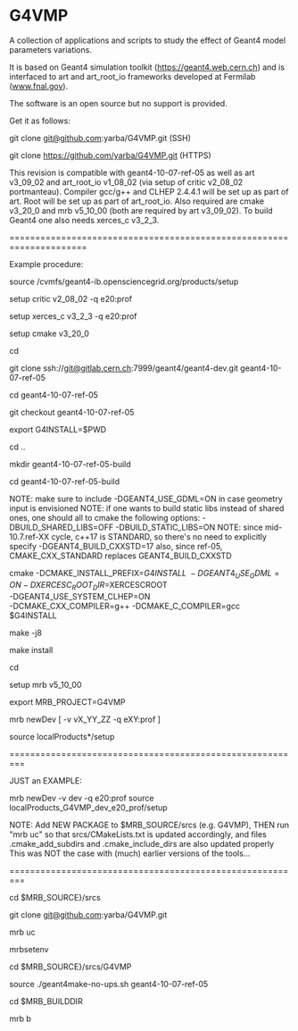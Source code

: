 # G4VMP
A collection of applications and scripts to study the effect of Geant4 model parameters variations.

It is based on Geant4 simulation toolkit (https://geant4.web.cern.ch) and is interfaced to art and art_root_io frameworks developed at Fermilab (www.fnal.gov).

The software is an open source but no support is provided.

Get it as follows:

git clone git@github.com:yarba/G4VMP.git (SSH)

git clone https://github.com/yarba/G4VMP.git (HTTPS)

This revision is compatible with geant4-10-07-ref-05 as well as art v3_09_02 and art_root_io v1_08_02 (via setup of critic v2_08_02 portmanteau).
Compiler gcc/g++ and CLHEP 2.4.4.1 will be set up as part of art.
Root will be set up as part of art_root_io.
Also required are cmake v3_20_0 and mrb v5_10_00 (both are required by art v3_09_02).
To build Geant4 one also needs xerces_c v3_2_3.

=====================================================================

Example procedure:

source /cvmfs/geant4-ib.opensciencegrid.org/products/setup

setup critic v2_08_02 -q e20:prof

setup xerces_c v3_2_3 -q e20:prof

setup cmake v3_20_0

cd <path-to-your-g4-area>

git clone ssh://git@gitlab.cern.ch:7999/geant4/geant4-dev.git geant4-10-07-ref-05

cd geant4-10-07-ref-05

git checkout geant4-10-07-ref-05

export G4INSTALL=$PWD

cd ..

mkdir geant4-10-07-ref-05-build

cd geant4-10-07-ref-05-build

NOTE: make sure to include -DGEANT4_USE_GDML=ON 
      in case geometry input is envisioned
NOTE: if one wants to build static libs instead of shared ones,
      one should all to cmake the following options:
      -DBUILD_SHARED_LIBS=OFF -DBUILD_STATIC_LIBS=ON
NOTE: since mid-10.7.ref-XX cycle, c++17 is STANDARD, 
      so there's no need to explicitly specify -DGEANT4_BUILD_CXXSTD=17 
      also, since ref-05, CMAKE_CXX_STANDARD replaces GEANT4_BUILD_CXXSTD

cmake -DCMAKE_INSTALL_PREFIX=$G4INSTALL \
-DGEANT4_USE_GDML=ON -DXERCESC_ROOT_DIR=$XERCESCROOT \
-DGEANT4_USE_SYSTEM_CLHEP=ON \
-DCMAKE_CXX_COMPILER=g++ -DCMAKE_C_COMPILER=gcc \
$G4INSTALL

make -j8

make install

cd <your-G4VMP-area>

setup mrb v5_10_00

export MRB_PROJECT=G4VMP

mrb newDev [ -v vX_YY_ZZ -q eXY:prof ]

source localProducts*/setup

=========================================================

JUST an EXAMPLE: 

mrb newDev -v dev -q e20:prof
source localProducts_G4VMP_dev_e20_prof/setup
  
NOTE: Add NEW PACKAGE to $MRB_SOURCE/srcs (e.g. G4VMP), THEN run "mrb uc" so that 
      srcs/CMakeLists.txt is updated accordingly, and files .cmake_add_subdirs and
      .cmake_include_dirs are also updated properly
      This was NOT the case with (much) earlier versions of the tools...

=========================================================

cd $MRB_SOURCE}/srcs

git clone git@github.com:yarba/G4VMP.git 

mrb uc

mrbsetenv

cd $MRB_SOURCE}/srcs/G4VMP

source ./geant4make-no-ups.sh geant4-10-07-ref-05 <path-to-your-g4-area>

cd $MRB_BUILDDIR

mrb b




